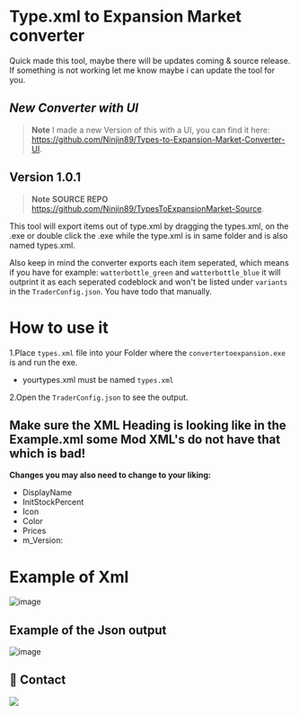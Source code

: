 # Type.xml to Expansion Market converter


Quick made this tool, maybe there will be updates coming & source release.
If something is not working let me know maybe i can update the tool for you.


## *New Converter with UI*
> **Note**
> I made a new Version of this with a UI, you can find it here: https://github.com/Ninjin89/Types-to-Expansion-Market-Converter-UI.


##


## **Version 1.0.1**
> **Note**
> **SOURCE REPO**
> https://github.com/Ninjin89/TypesToExpansionMarket-Source.

This tool will export items out of type.xml by dragging the types.xml, on the .exe or double click the .exe while the type.xml is in same folder and is also named types.xml.

Also keep in mind the converter exports each item seperated, which means if you have for example: `watterbottle_green` and `watterbottle_blue` it will outprint it as each seperated codeblock and won't be listed under `variants` in the `TraderConfig.json`. You have todo that manually.

# How to use it
1.Place `types.xml` file into your Folder where the `convertertoexpansion.exe` is and run the exe. 
* yourtypes.xml must be named `types.xml`

2.Open the `TraderConfig.json` to see the output.


## Make sure the XML Heading is looking like in the Example.xml some Mod XML's do not have that which is bad!
<?xml version="1.0" encoding="utf-8"?>


**Changes you may also need to change to your liking:**

* DisplayName
* InitStockPercent
* Icon
* Color 
* Prices
* m_Version:

# Example of Xml

![image](https://user-images.githubusercontent.com/25750563/160250408-d90d7120-e276-4668-99f1-e5503b0db9a3.png)

		
## Example of the Json output
![image](https://user-images.githubusercontent.com/25750563/160250390-6f95d0b2-e081-4391-8f75-a9945d3bf9c0.png)


## :rocket: Contact
<a href="https://discord.gg/mEPT9KNSxs"><img src="https://amplication.com/images/discord_banner_purple.svg" /></a>



